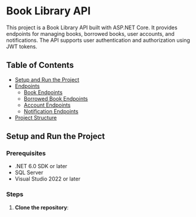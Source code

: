 # Book Library API

This project is a Book Library API built with ASP.NET Core. It provides endpoints for managing books, borrowed books, user accounts, and notifications. The API supports user authentication and authorization using JWT tokens.

## Table of Contents

- [Setup and Run the Project](#setup-and-run-the-project)
- [Endpoints](#endpoints)
  - [Book Endpoints](#book-endpoints)
  - [Borrowed Book Endpoints](#borrowed-book-endpoints)
  - [Account Endpoints](#account-endpoints)
  - [Notification Endpoints](#notification-endpoints)
- [Project Structure](#project-structure)

## Setup and Run the Project

### Prerequisites

- .NET 6.0 SDK or later
- SQL Server
- Visual Studio 2022 or later

### Steps

1. **Clone the repository**:
   
   
